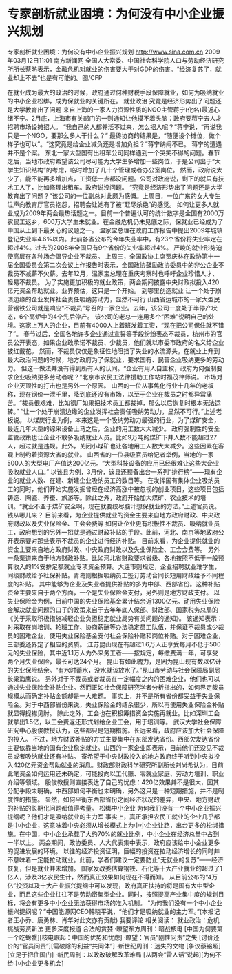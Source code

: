 # 专家剖析就业困境：为何没有中小企业振兴规划

专家剖析就业困境：为何没有中小企业振兴规划
http://www.sina.com.cn  2009年03月12日11:01   南方新闻网
全国人大常委、中国社会科学院人口与劳动经济研究所所长蔡昉表示，金融危机对就业的伤害要大于对GDP的伤害。“经济复苏了，就业却上不去”也是有可能的。图/CFP

在就业成为最大的政治的时候，政府通过何种财税手段保障就业，如何为吸纳就业的中小企业松绑，成为保就业的关键所在。
就业政治
究竟是经济形势出了问题还是大学教育出了问题
来自上海的一家人力资源性质的NGO主管蒋宁(化名)最近心绪不宁。2月底，上海市有关部门的一则通知让他摸不着头脑：政府要蒋宁去人才招聘市场设摊招人。
“我自己的人都养活不过来，怎么招人呢？”蒋宁说，“再说我只是一个NGO，要那么多人干什么？”
最终协商的结果是，“随便设个摊位，做个样子也可以”。“这究竟是给企业减负还是增加负担？”蒋宁纳闷不已。
蒋宁的遭遇并不是个案。
东北一家大型国有出租车公司同样遇到一个哭笑不得的问题。春节之后，当地市政府希望该公司尽可能为大学生多增加一些岗位，于是公司出于“大学生知识结构”的考虑，临时增加了几十个管理或者办公室岗位。
然而，政府说太少了，能不能再多增加点，工资低一点都没问题。公司对政府说，剩下的就只有技术工人了，比如修理出租车。政府说没问题。
“究竟是经济形势出了问题还是大学教育出了问题？”该公司的一位副总对此颇为感慨。上周日，一位广东的女大专生泣声向教育厅官员抱怨，招聘会让她有了被“赶尽杀绝”的感觉。
如何让更多人就业成为2009年两会最热话题之一。目前一个普遍认可的统计数字是全国有2000万农民工返乡，600万大学生未就业。在金融危机仍未见底之际，保就业已经成为了中国从上到下最关心的议题之一。
温家宝总理在政府工作报告中提出2009年城镇登记失业率4.6%以内。此前各省公布的今年失业率中，有23个省份将失业率定在超过4%。过去的2008年全国只有9个省份的失业率超过4%。
严峻的就业形势迫使高层在各种场合倡导企业不裁员。
上周三，全国政协主席贾庆林在政协第十一届全国委员会第二次会议上作报告时表示，全国政协鼓励政协委员中的非公企业不裁员不减薪不欠薪。去年12月，温家宝总理在重庆考察时也呼吁企业珍惜人才、轻易不裁员。
为了实施更加积极的就业政策，两会期间披露中央财政拟投入420亿元资金帮助就业。业界预估，这只是一个开始。
到哪里创造就业
让一个处于崩溃边缘的企业发挥社会责任吸纳劳动力，显然不可行
山西省运城市的一家大型民营钢铁公司就是响应“不裁员”号召的一家企业。去年，该公司一度处于半停产状态，6个高炉中的4个先后停产。
该公司的老总一连用多个“困难”说明自己的处境。这家上万人的企业，目前有4000人上着班发着工资，“现在把公司保住就不错了”。
春节过后，全国各地许多企业通过宣誓等手段纷纷表态不裁员，杭州市的官员公开表态，如果企业敢承诺不裁员、少裁员，他们就以市委市政府的名义给企业披红戴花。
然而，不裁员仅仅是象征性地阻挡了失业的水流源头。在就业上升到最大政治问题的时候，地方政府为了保就业，要求国有、民营企业吸纳更多的劳动力。
但这一做法并没有得到所有人的认同。“企业有用人自主权，政府为何强制要求企业吸纳更多劳动者呢？”北京市农民工法律援助工作站时福茂律师说。
市场对企业灭顶性的打击也是另外一个原因。
山西的一位从事焦化行业十几年的老板称，现在钢价一泄千里，降到底还没有市场，以至于企业在裁员之时都异常痛苦。“裁员很艰难，比如钢厂如果把技术员工都裁掉，那么以后恢复时根本无法运转。”
“让一个处于崩溃边缘的企业发挥社会责任吸纳劳动力，显然不可行。”上述老板说。
以煤炭行业为例，本来这是一个吸纳劳动力最强的行业，为了煤矿安全，最近几年大型的综采设备上马之后，企业的用工数大大减少。
政府强制性的安全监管政策也让企业不敢多吸纳就业人员。比如9万吨的煤矿下井人数不能超过27人，超过就是违规。此外，关闭小煤矿也让各地用工人数大大减少。这些因素在客观上制约着资源大省的就业。
山西省的一位县级官员给记者举例，当地的一家500人的大型电厂产值达200亿元。“大型科技设备的应用已经很难让这些大企业吸收就业人口。”
以该县为例，3月份，该县还预备出台一系列“排行榜”——现有企业的就业人数、在建、新建企业吸纳员工的数目等。
在发挥国有集体企业吸纳员工的同时，他们开始实施发掘曾经在经济高涨中被忽视的创业项目，这些项目包括铸造、陶瓷、养蚕、旅游等。除此之外，政府开始加大煤矿、农业技术的培训。“就业不亚于煤矿安全啊，现在就要绞尽脑汁想保就业的方法。”上述官员说。
钱从哪儿来？
目前来看，为企业提供就业的资金主要来自地方政府财政、中央政府财政以及失业保险金、工会会费等
如何让企业更有积极性不裁员、吸纳就业员工，政府想到的另外一招就是通过财政补贴的手段。此前，河北、南京等地政府公开表示要对那些表示不裁员的企业进行经济补贴。
目前来看，为企业提供就业的资金主要来自地方政府财政、中央政府财政以及失业保险金、工会会费等。
另外一条渠道来自于地方财政补贴。比如河北省财政要求省级、各地按照不低于一般预算收入的1%安排足额就业专项资金预算。大连市则规定，企业招聘就业难学生，同级财政给予社保补贴。青岛则根据吸纳员工签订劳动合同长短用财政给予不同程度的补贴。
其中能够为企业及失业者提供补贴的多为中部、西部省份。这种补贴资金主要来自于两个方面，一个是失业保险金支付，另外则是地方财政支付。
以失业保险金为例，目前中国的失业保险基金累计结余近1300亿元。动用失业保险金解决就业问题的口子的政策来自于去年年底人保部、财政部、国家税务总局的《关于采取积极措施减轻企业负担稳定就业局势有关问题的通知》。
该通知表示：对采取在岗培训、轮班工作、协商薪酬等办法稳定员工队伍，并保证不裁员或少裁员的困难企业，使用失业保险基金支付社会保险补贴和岗位补贴。对于困难企业，三部委还界定了相应的资质。
江苏昆山现在有超过1.6万人正享受每月不低于500元的失业保险，其中近1.1万人为外来务工者——按规定，每缴费满一年，可享受两个月失业保险，最长可达24个月。
昆山有如此魄力，是因为昆山现有数以亿计的失业保险结余。“有水时蓄水，没水就该放水了。”昆山市劳动与社会保障局副局长梁海鹰说。
另外对于不裁员或者裁员在一定幅度之内的困难企业，他们也可以通过失业保险金补贴企业。然而正如社会保障研究学者分析指出的，如何界定裁员规模从而确定补贴金额却是一大难题。
事实上，并不是所有省份都受益于失业保险金。对于中西部省份来说，失业保险金的结余很少，所以再使用失业保险金补贴就显得捉襟见肘。
除此之外，工会也在积极筹措资金实施再就业。比如深圳工会就拿出1.5亿，以工会费返还形式划给企业工会，用于培训等。
武汉大学社会保障研究中心殷俊教授认为，这些都只是短期措施。长远来看，政府应该加大社会保障的投入。
不过，地方财政补贴的方式主要集中在东部发达省份。西部欠发达省份主要依靠当地的国有企业稳定就业。山西的一家企业即表示，目前他们还没见不裁员或者吸纳就业还有补贴。
寄希望于中央财政投入的地方政府终于听到中央拟投入420亿元资金帮助就业的消息。财政部财政科学研究所副所长刘尚希认为，目前此笔资金如何运用还未确定，可能投向以工代赈、零就业家庭、劳动力培训、职业介绍等领域。
殷俊教授则直接表达了自己的忧虑：420亿效果并不是很大，因其分配手段未明确，中西部如何平衡也未明确，另外这只是一种短期措施，并不是制度性的措施。
显然，如何平衡东西部省份之间经济状况的差异，中央、地方财政的补贴的长期化问题都值得考量。
松绑中小企业
为何我们没有一个中小企业振兴提纲呢？他们才是吸纳就业的主力军
事实上，真正承担农民工就业的企业几乎都是中小企业，这意味着中央必须从增长模式上为中小企业让路，出台更多的松绑措施。在中国，中小企业承载了大约70%的就业比例，中小企业在经济总量中占到一半以上。
两会期间，政协委员、人大代表集中表示，政府应该给中小企业更多的促进发展的环境。
以往的经济投资证明，巨幅的投资在拉动经济增长的同时并不意味着一定能拉动就业。此前，学者们建议一定要防止“无就业的复苏”——经济恢复，但是就业并未增加。
国家发改委估算钢铁、石化等十大产业就业的超过了1亿人，涉及3亿农民生计，然而真正效果如何现在不得而知。
从目前公布的“4万亿”投资以及十大产业振兴提纲中可以发现，政府真正扶持的将是国有大中型企业，而且这些企业往往不是劳动密集型企业。同时，按照提高产业集中度的规划目标，将会有更多中小企业无法获得市场的准入机制。
“为何我们没有一个中小企业振兴提纲呢？”中国能源网CEO韩晓平说，“他们才是吸纳就业的主力军。”(本报记者王小乔、唐勇林、肖华对此文亦有贡献)
我要评论
相关阅读：
就业政治：危机挑战劳资新法
更多深度报道
合法的贪婪
·瞭望东方周刊：暗战核电
[中国为何要第一个吃螃蟹][核电崛起：中国的优势和忧虑]
·瞭望：官员“刚性问责”之失
[讨价还价的“官员问责”][需破除的利益“共同体”]
·新世纪周刊：迷失的文物
[争议蔡铭超][立足于把住国门]
·新民周刊：以政改破解改革难局
[从两会“雷人话”说起][为何不给中小企业更多机会]

